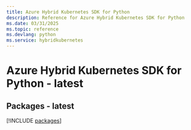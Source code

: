 ```yaml
---
title: Azure Hybrid Kubernetes SDK for Python
description: Reference for Azure Hybrid Kubernetes SDK for Python
ms.date: 03/31/2025
ms.topic: reference
ms.devlang: python
ms.service: hybridkubernetes
---
```

# Azure Hybrid Kubernetes SDK for Python - latest
## Packages - latest
[!INCLUDE [packages](hybrid-kubernetes-index.md)]